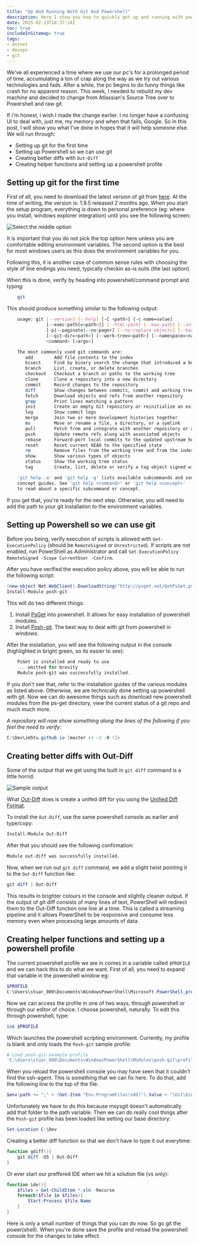```yaml
---
title: "Up And Running With Git And Powershell"
description: Here I show you how to quickly get up and running with powershell and git.
date: 2015-02-23T18:37:14Z
toc: true
includeInSitemap: true
tags:
- dotnet
- devops
- git
---
```


We've all experienced a time where we use our pc's for a prolonged period of time, accumulating a ton of crap along the way as we try out various technologies and fads. After a while, the pc begins to do funny things like crash for no apparent reason. This week, I needed to rebuild my dev machine and decided to change from Atlassian's Source Tree over to Powershell and raw git.<!--more-->

If i'm honest, i wish I made the change earlier. I no longer have a confusing UI to deal with, just me, my memory and when that fails, Google. So in this post, I will show you what I've done in hopes that it will help someone else. We will run through:

- Setting up git for the first time
- Setting up Powershell so we can use git
- Creating better diffs with `Out-Diff`
- Creating helper functions and setting up a powershell profile

## Setting up git for the first time

First of all, you need to download the latest version of git from [here](http://git-scm.com/download/win). At the time of writing, the version is: 1.9.5 released 2 months ago. When you start the setup program, everything is down to personal preference (eg: where you install, windows explorer integration) until you see the following screen:

![Select the middle option](Git-install-command-prompt.png "Select the middle option")

It is important that you do not pick the top option here unless you are comfortable editing environment variables. The second option is the best for most windows users as this does the environment variables for you.

Following this, it is another case of common sense rules with choosing the style of line endings you need, typically checkin as-is suits (the last option).

When this is done, verify by heading into powershell/command prompt and typing:

```bash
    git
```

This should produce something similar to the following output:

```bash
    usage: git [--version] [--help] [-C <path>] [-c name=value]
               [--exec-path[=<path>]] [--html-path] [--man-path] [--info-path]
               [-p|--paginate|--no-pager] [--no-replace-objects] [--bare]
               [--git-dir=<path>] [--work-tree=<path>] [--namespace=<name>]
               <command> [<args>]

    The most commonly used git commands are:
       add        Add file contents to the index
       bisect     Find by binary search the change that introduced a bug
       branch     List, create, or delete branches
       checkout   Checkout a branch or paths to the working tree
       clone      Clone a repository into a new directory
       commit     Record changes to the repository
       diff       Show changes between commits, commit and working tree, etc
       fetch      Download objects and refs from another repository
       grep       Print lines matching a pattern
       init       Create an empty Git repository or reinitialize an existing one
       log        Show commit logs
       merge      Join two or more development histories together
       mv         Move or rename a file, a directory, or a symlink
       pull       Fetch from and integrate with another repository or a local branch
       push       Update remote refs along with associated objects
       rebase     Forward-port local commits to the updated upstream head
       reset      Reset current HEAD to the specified state
       rm         Remove files from the working tree and from the index
       show       Show various types of objects
       status     Show the working tree status
       tag        Create, list, delete or verify a tag object signed with GPG

    'git help -a' and 'git help -g' lists available subcommands and some
    concept guides. See 'git help <command>' or 'git help <concept>'
    to read about a specific subcommand or concept.
```

If you get that, you're ready for the next step. Otherwise, you will need to add the path to your git installation to the environment variables.

## Setting up Powershell so we can use git

Before you being, verify execution of scripts is allowed with `Get-ExecutionPolicy` (should be `RemoteSigned` or `Unrestricted`). If scripts are not enabled, run PowerShell as Administrator and call `Set-ExecutionPolicy RemoteSigned -Scope CurrentUser -Confirm`.

After you have verified the execution policy above, you will be able to run the following script:

```powershell
(new-object Net.WebClient).DownloadString("http://psget.net/GetPsGet.ps1") | iex
Install-Module posh-git
```

This will do two different things:

1. Install [PsGet](http://psget.net/) into powershell. It allows for easy installation of powershell modules.
2. Install [Posh-git](https://github.com/dahlbyk/posh-git). The best way to deal with git from powershell in windows.

After the installation, you will see the following output in the console (highlighted in bright green, so its easier to see):

```powershell
    PsGet is installed and ready to use
    ... omitted for brevity
    Module posh-git was successfully installed.
```

If you don't see that, refer to the installation guides of the various modules as listed above. Otherwise, we are technically done setting up powershell with git. Now we can do awesome things such as download new powershell modules from the ps-get directory, view the current status of a git repo and much much more.

*A repository will now show something along the lines of the following if you feel the need to verify:*

```powershell
C:\Dev\im5tu.github.io [master +1 ~2 -0 !]>
```

## Creating better diffs with Out-Diff

Some of the output that we get using the built in `git diff` command is a little horrid:

![Sample output](git-diff-powershell.PNG "Sample Output")

What [Out-Diff](http://psget.net/directory/out-diff/) does is create a unifed diff for you using the [Unified Diff Format](http://en.wikipedia.org/wiki/Diff_utility#Unified_format).

To install the `Out-Diff`, use the same powershell console as earlier and type/copy:

```powershell
Install-Module Out-Diff
```

After that you should see the following confirmation:

```powershell
Module out-diff was successfully installed.
```

Now, when we run out `git diff` command, we add a slight twist pointing it to the `Out-Diff` function like:

```powershell
git diff | Out-Diff
```

This results in brighter colours in the console and slightly cleaner output. If the output of git diff consists of many lines of text, PowerShell will redirect them to the Out-Diff function one line at a time. This is called a streaming pipeline and it allows PowerShell to be responsive and consume less memory even when processing large amounts of data.

## Creating helper functions and setting up a powershell profile

The current powershell profile we are in comes in a variable called `$PROFILE` and we can hack this to do what we want. First of all, you need to expand that variable in the powershell window eg:

```powershell
$PROFILE
C:\Users\stuar_000\Documents\WindowsPowerShell\Microsoft.PowerShell_profile.ps1
```

Now we can access the profile in one of two ways, through powershell or through our editor of choice. I choose powershell, naturally. To edit this through powershell, type:

```powershell
ise $PROFILE
```

Which launches the powershell scripting environment. Currently, my profile is blank and only loads the `Posh-git` sample profile:

```powershell
# Load posh-git example profile
'C:\Users\stuar_000\Documents\WindowsPowerShell\Modules\posh-git\profile.example.ps1'
```

When you reload the powershell console you may have seen that it couldn't find the ssh-agent. This is something that we can fix here. To do that, add the following line to the top of the file:

```powershell
$env:path += ";" + (Get-Item "Env:ProgramFiles(x86)").Value + "\Git\bin"
```

Unfortunately we have to do this because msysgit doesn't automatically add that folder to the path variable. Then we can do really cool things after the `Posh-git` profile has been loaded like setting our base directory:

```powershell
Set-Location C:\Dev
```

Creating a better diff function so that we don't have to type it out everytime:

```powershell
function gdiff(){
    git diff -U5 | Out-Diff
}
```

Or ever start our preffered IDE when we hit a solution file (vs only):

```powershell
function ide(){
    $files = Get-ChildItem *.sln -Recurse
    foreach($file in $files){
        Start-Process $file.Name
    }
}
```

Here is only a small number of things that you can do now. So go git the power(shell). When you're done save the profile and reload the powershell console for the changes to take effect.
